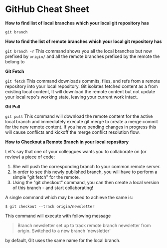# GitHub Cheat Sheet

**How to find list of local branches which your local git repository has**

``` git branch ```


**How to find the list of remote branches which your local git repository has**

``` git branch -r ``` This command shows you all the local branches but now prefixed by ``` origin/ ``` and all the remote branches
prefixed by the remote the belong to 

**Git Fetch**

``` git fetch ``` This command downloads commits, files, and refs from a remote repository into your local repository. Git isolates
fetched content as a from existing local content,  It will download the remote content but not update your local repo's working
state, leaving your current work intact.

**Git Pull**

``` git pull ``` This command will download the remote content for the active local branch and immediately execute git merge to create
a merge commit for the new remote content. If you have pending changes in progress this will cause conflicts and kickoff the merge
conflict resolution flow.

**How to Checkout a Remote Branch in your local repository**

Let's say that one of your colleagues wants you to collaborate on (or review) a piece of code:
1. She will push the corresponding branch to your common remote server.
2. In order to see this newly published branch, you will have to perform a simple "git fetch" for the remote.
3. Using the "git checkout" command, you can then create a local version of this branch - and start collaborating!

A single command which may be used to achieve the same is:

``` $ git checkout --track origin/newsletter ```

This command will execute with following message

> Branch newsletter set up to track remote branch newsletter from origin.
Switched to a new branch 'newsletter'

by default, Git uses the same name for the local branch.
